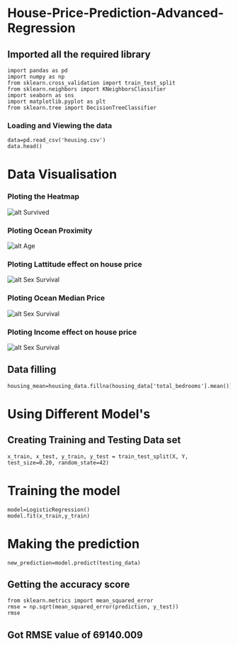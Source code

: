 # House-Price-Prediction-Advanced-Regression

## Imported all the required library
```
import pandas as pd
import numpy as np
from sklearn.cross_validation import train_test_split
from sklearn.neighbors import KNeighborsClassifier
import seaborn as sns
import matplotlib.pyplot as plt
from sklearn.tree import DecisionTreeClassifier

```
### Loading and Viewing the data

~~~
data=pd.read_csv('housing.csv')
data.head()
~~~
# Data Visualisation

### Ploting the Heatmap

![alt Survived](https://rahuljadli.github.io/House-Price-Prediction-Advanced-Regression/screen_shots/heatmap.png)

### Ploting Ocean Proximity

![alt Age](https://github.com/rahuljadli/Housing-Price-Prediction/blob/master/screen_shots/OceanHouses.png)

### Ploting Lattitude effect on house price

![alt Sex Survival ](https://github.com/rahuljadli/Housing-Price-Prediction/blob/master/screen_shots/latitude-price.png)

### Ploting Ocean Median Price

![alt Sex Survival ](https://github.com/rahuljadli/Housing-Price-Prediction/blob/master/screen_shots/ocean-effect-on-median-value.png)

### Ploting Income effect on house price

![alt Sex Survival ](https://github.com/rahuljadli/Housing-Price-Prediction/blob/master/screen_shots/Income-effect-on-house-value.png)

## Data filling

~~~
housing_mean=housing_data.fillna(housing_data['total_bedrooms'].mean())
~~~

# Using Different Model's 

## Creating Training and Testing Data set

~~~
x_train, x_test, y_train, y_test = train_test_split(X, Y, test_size=0.20, random_state=42)

~~~
# Training the model

~~~
model=LogisticRegression()
model.fit(x_train,y_train)
~~~
# Making the prediction

~~~
new_prediction=model.predict(testing_data)
~~~

## Getting the accuracy score

~~~
from sklearn.metrics import mean_squared_error
rmse = np.sqrt(mean_squared_error(prediction, y_test))
rmse
~~~
## Got RMSE value of 69140.009

